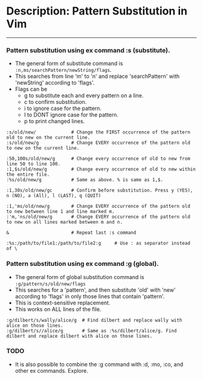 # Description: Pattern Substitution in Vim
------------------------------------------

### Pattern substitution using ex command :s (substitute).
- The general form of substitute command is `:n,ms/searchPattern/newString/flags`.
- This searches from line 'm' to 'n' and replace 'searchPattern' with 'newString' according to 'flags'.
- Flags can be
    - g to substitute each and every pattern on a line.
    - c to confirm substitution.
    - i to ignore case for the pattern.
    - I to DONT ignore case for the pattern.
    - p to print changed lines.

```
:s/old/new/             # Change the FIRST occurrence of the pattern old to new on the current line.
:s/old/new/g            # Change EVERY occurrence of the pattern old to new on the current line.

:50,100s/old/new/g      # Change every occurrence of old to new from line 50 to line 100.
:1,$s/old/new/g         # Change every occurrence of old to new within the entire file.
:%s/old/new/g           # Same as above. % is same as 1,$.

:1,30s/old/new/gc       # Confirm before substitution. Press y (YES), n (NO), a (All), l (LAST), q (QUIT)

:1,'ms/old/new/g        # Change EVERY occurrence of the pattern old to new between line 1 and line marked m.
:'m,'ns/old/new/g       # Change EVERY occurrence of the pattern old to new on all lines marked between m and n.

&                       # Repeat last :s command

:%s:/path/to/file1:/path/to/file2:g     # Use : as separator instead of \
```

### Pattern substitution using ex command :g (global).
- The general form of global substitution command is `:g/pattern/s/old/new/flags`
- This searches for a 'pattern', and then substitute 'old' with 'new' according to 'flags' in only those lines that contain 'pattern'.
- This is context-sensitive replacement.
- This works on ALL lines of the file.

```
:g/dilbert/s/wally/alice/g  # Find dilbert and replace wally with alice on those lines.
:g/dilbert/s//alice/g       # Same as :%s/dilbert/alice/g. Find dilbert and replace dilbert with alice on those lines.
```

### TODO
- It is also possible to combine the :g command with :d, :mo, :co, and other ex commands. Explore.
